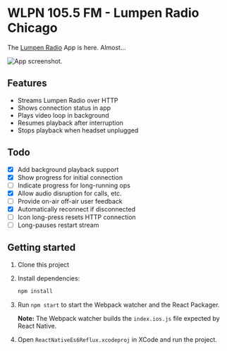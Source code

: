# WLPN 105.5 FM - Lumpen Radio Chicago

The [Lumpen Radio](https://lumpenradio.com) App is here. Almost...

![App screenshot.](https://github.com/vhs/react-native-es6-reflux/blob/master/screenshot.png)

## Features

- Streams Lumpen Radio over HTTP
- Shows connection status in app
- Plays video loop in background
- Resumes playback after interruption
- Stops playback when headset unplugged

## Todo

- [x] Add background playback support
- [x] Show progress for initial connection
- [ ] Indicate progress for long-running ops
- [x] Allow audio disruption for calls, etc.
- [ ] Provide on-air off-air user feedback
- [x] Automatically reconnect if disconnected
- [ ] Icon long-press resets HTTP connection
- [ ] Long-pauses restart stream

## Getting started

1. Clone this project
2. Install dependencies:

    ```sh
    npm install
    ```

3. Run `npm start` to start the Webpack watcher and the React Packager.

   **Note:** The Webpack watcher builds the `index.ios.js` file expected by React Native.

4. Open `ReactNativeEs6Reflux.xcodeproj` in XCode and run the project.
